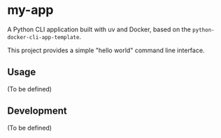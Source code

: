 # my-app

A Python CLI application built with uv and Docker, based on the `python-docker-cli-app-template`.

This project provides a simple "hello world" command line interface.

## Usage

(To be defined)

## Development

(To be defined)
